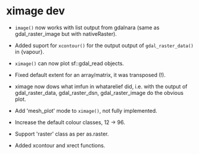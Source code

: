 # ximage dev

* `image()` now works with list output from gdalnara (same as gdal_raster_image but with nativeRaster). 

* Added suport for `xcontour()` for the output output of `gdal_raster_data()` in {vapour}. 

* `ximage()` can now plot sf::gdal_read objects. 

* Fixed default extent for an array/matrix, it was transposed (!). 

* ximage now dows what imfun in whatarelief did, i.e. with the output of gdal_raster_data, gdal_raster_dsn, gdal_raster_image do the obvious plot. 

* Add 'mesh_plot' mode to `ximage()`, not fully implemented. 

* Increase the default colour classes, 12 -> 96. 

* Support 'raster' class as per as.raster. 

* Added xcontour and xrect functions. 
